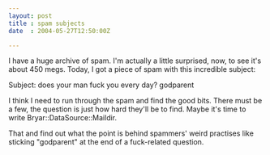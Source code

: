 ```yaml
---
layout: post
title : spam subjects
date  : 2004-05-27T12:50:00Z

---
```

I have a huge archive of spam.  I'm actually a little surprised, now, to see it's about 450 megs.  Today, I got a piece of spam with this incredible subject:

 Subject: does your man fuck you every day?   godparent                         

I think I need to run through the spam and find the good bits.  There must be a few, the question is just how hard they'll be to find.  Maybe it's time to write Bryar::DataSource::Maildir.

That and find out what the point is behind spammers' weird practises like sticking "godparent" at the end of a fuck-related question.

